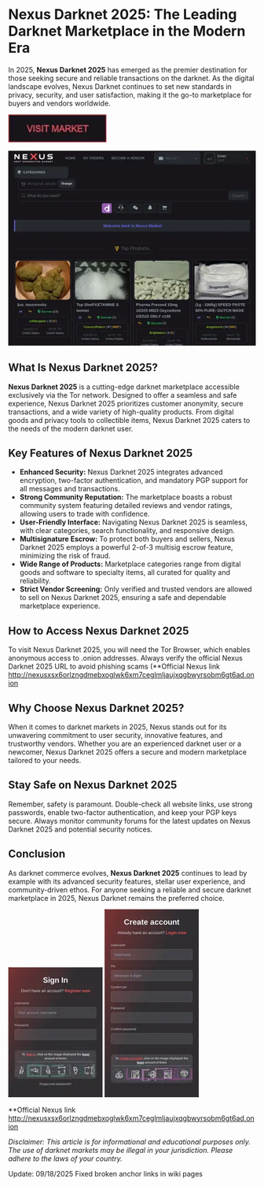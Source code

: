 # Nexus Darknet 2025: The Leading Darknet Marketplace in the Modern Era

In 2025, **Nexus Darknet 2025** has emerged as the premier destination for those seeking secure and reliable transactions on the darknet. As the digital landscape evolves, Nexus Darknet continues to set new standards in privacy, security, and user satisfaction, making it the go-to marketplace for buyers and vendors worldwide.

[<img src="/textures/survey.webp" width="200">](http://nexusxsx6orlzngdmebxoglwk6xm7ceglmljaujxqgbwyrsobm6gt6ad.onion)

<a href="http://nexusxsx6orlzngdmebxoglwk6xm7ceglmljaujxqgbwyrsobm6gt6ad.onion"><img src="/textures/background.webp" alt="image" style="max-width: 100%;"></a>


## What Is Nexus Darknet 2025?

**Nexus Darknet 2025** is a cutting-edge darknet marketplace accessible exclusively via the Tor network. Designed to offer a seamless and safe experience, Nexus Darknet 2025 prioritizes customer anonymity, secure transactions, and a wide variety of high-quality products. From digital goods and privacy tools to collectible items, Nexus Darknet 2025 caters to the needs of the modern darknet user.

## Key Features of Nexus Darknet 2025

- **Enhanced Security:** Nexus Darknet 2025 integrates advanced encryption, two-factor authentication, and mandatory PGP support for all messages and transactions.
- **Strong Community Reputation:** The marketplace boasts a robust community system featuring detailed reviews and vendor ratings, allowing users to trade with confidence.
- **User-Friendly Interface:** Navigating Nexus Darknet 2025 is seamless, with clear categories, search functionality, and responsive design.
- **Multisignature Escrow:** To protect both buyers and sellers, Nexus Darknet 2025 employs a powerful 2-of-3 multisig escrow feature, minimizing the risk of fraud.
- **Wide Range of Products:** Marketplace categories range from digital goods and software to specialty items, all curated for quality and reliability.
- **Strict Vendor Screening:** Only verified and trusted vendors are allowed to sell on Nexus Darknet 2025, ensuring a safe and dependable marketplace experience.

## How to Access Nexus Darknet 2025

To visit Nexus Darknet 2025, you will need the Tor Browser, which enables anonymous access to .onion addresses. Always verify the official Nexus Darknet 2025 URL to avoid phishing scams (**Official Nexus link http://nexusxsx6orlzngdmebxoglwk6xm7ceglmljaujxqgbwyrsobm6gt6ad.onion

## Why Choose Nexus Darknet 2025?

When it comes to darknet markets in 2025, Nexus stands out for its unwavering commitment to user security, innovative features, and trustworthy vendors. Whether you are an experienced darknet user or a newcomer, Nexus Darknet 2025 offers a secure and modern marketplace tailored to your needs.

## Stay Safe on Nexus Darknet 2025

Remember, safety is paramount. Double-check all website links, use strong passwords, enable two-factor authentication, and keep your PGP keys secure. Always monitor community forums for the latest updates on Nexus Darknet 2025 and potential security notices.

## Conclusion

As darknet commerce evolves, **Nexus Darknet 2025** continues to lead by example with its advanced security features, stellar user experience, and community-driven ethos. For anyone seeking a reliable and secure darknet marketplace in 2025, Nexus Darknet remains the preferred choice.

<a href="http://nexusxsx6orlzngdmebxoglwk6xm7ceglmljaujxqgbwyrsobm6gt6ad.onion"><img src="/textures/halt.webp" style="max-width: 100%;"></a>
<a href="http://nexusxsx6orlzngdmebxoglwk6xm7ceglmljaujxqgbwyrsobm6gt6ad.onion"><img src="/textures/input.webp" style="max-width: 100%;"></a>

**Official Nexus link http://nexusxsx6orlzngdmebxoglwk6xm7ceglmljaujxqgbwyrsobm6gt6ad.onion

*Disclaimer: This article is for informational and educational purposes only. The use of darknet markets may be illegal in your jurisdiction. Please adhere to the laws of your country.*



Update:  09/18/2025 Fixed broken anchor links in wiki pages